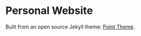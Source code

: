 # Personal Website

Built from an open source Jekyll theme: [Point Theme](https://github.com/katavie/point-theme).
